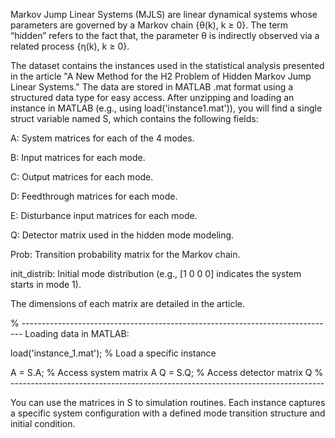 Markov Jump Linear Systems (MJLS) are linear dynamical systems whose parameters are governed by a Markov chain {θ(k), k ≥ 0}. 
The term “hidden” refers to the fact that, the parameter θ is indirectly observed via a related process {η(k), k ≥ 0}.


The dataset contains the instances used in the statistical analysis presented in the article "A New Method for the H2 Problem of Hidden Markov Jump Linear Systems." The data are stored in MATLAB .mat format using a structured data type for easy access. After unzipping and loading an instance in MATLAB (e.g., using load('instance1.mat')), you will find a single struct variable named S, which contains the following fields:

A: System matrices for each of the 4 modes.

B: Input matrices for each mode.

C: Output matrices for each mode.

D: Feedthrough matrices for each mode.

E: Disturbance input matrices for each mode.

Q: Detector matrix used in the hidden mode modeling.

Prob: Transition probability matrix for the Markov chain.

init_distrib: Initial mode distribution (e.g., [1 0 0 0] indicates the system starts in mode 1).

The dimensions of each matrix are detailed in the article.


% ------------------------------------------------------------------------------
Loading data in MATLAB:

load('instance_1.mat');   % Load a specific instance

A = S.A;            % Access system matrix A
Q = S.Q;            % Access detector matrix Q
% ------------------------------------------------------------------------------


You can use the matrices in S to simulation routines. Each instance captures a specific system configuration with a defined mode transition structure and initial condition.

